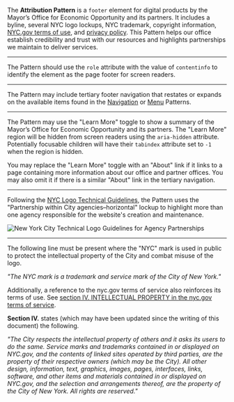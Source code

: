 The **Attribution Pattern** is a `footer` element for digital products by the Mayor’s Office for Economic Opportunity and its partners. It includes a byline, several NYC logo lockups, NYC trademark, copyright information, <a href="https://www1.nyc.gov/home/terms-of-use.page" target="_blank" rel="noopener nofollow">NYC.gov terms of use</a>, and <a href="https://www1.nyc.gov/home/privacy-policy.page" target="_blank" rel="noopener nofollow">privacy policy</a>. This Pattern helps our office establish credibility and trust with our resources and highlights partnerships we maintain to deliver services.

---

The Pattern should use the `role` attribute with the value of `contentinfo` to identify the element as the page footer for screen readers.

---

The Pattern may include tertiary footer navigation that restates or expands on the available items found in the [Navigation](navigation) or [Menu](menu) Patterns.

---

The Pattern may use the "Learn More" toggle to show a summary of the Mayor’s Office for Economic Opportunity and its partners. The "Learn More" region will be hidden from screen readers using the `aria-hidden` attribute. Potentially focusable children will have their `tabindex` attribute set to `-1` when the region is hidden.

You may replace the "Learn More" toggle with an "About" link if it links to a page containing more information about our office and partner offices. You may also omit it if there is a similar "About" link in the tertiary navigation.

---

Following the <a href="https://blueprint.cityofnewyork.us/design/city-design-guidelines/" target="_blank" rel="noopener nofollow">NYC Logo Technical Guidelines</a>, the Pattern uses the "Partnership within City agencies–horizontal" lockup to highlight more than one agency responsible for the website's creation and maintenance.

![New York City Technical Logo Guidelines for Agency Partnerships](/img/nyc-logo-technical-guidelines-partnerships.png)

---

The following line must be present where the "NYC" mark is used in public to protect the intellectual property of the City and combat misuse of the logo.

*"The NYC mark is a trademark and service mark of the City of New York."*

Additionally, a reference to the nyc.gov terms of service also reinforces its terms of use. See <a href="https://www1.nyc.gov/home/terms-of-use.page" target="_blank" rel="noopener nofollow">section IV. INTELLECTUAL PROPERTY in the nyc.gov terms of service</a>.

**Section IV.** states (which may have been updated since the writing of this document) the following.

*"The City respects the intellectual property of others and it asks its users to do the same. Service marks and trademarks contained in or displayed on NYC.gov, and the contents of linked sites operated by third parties, are the property of their respective owners (which may be the City). All other design, information, text, graphics, images, pages, interfaces, links, software, and other items and materials contained in or displayed on NYC.gov, and the selection and arrangements thereof, are the property of the City of New York. All rights are reserved."*
